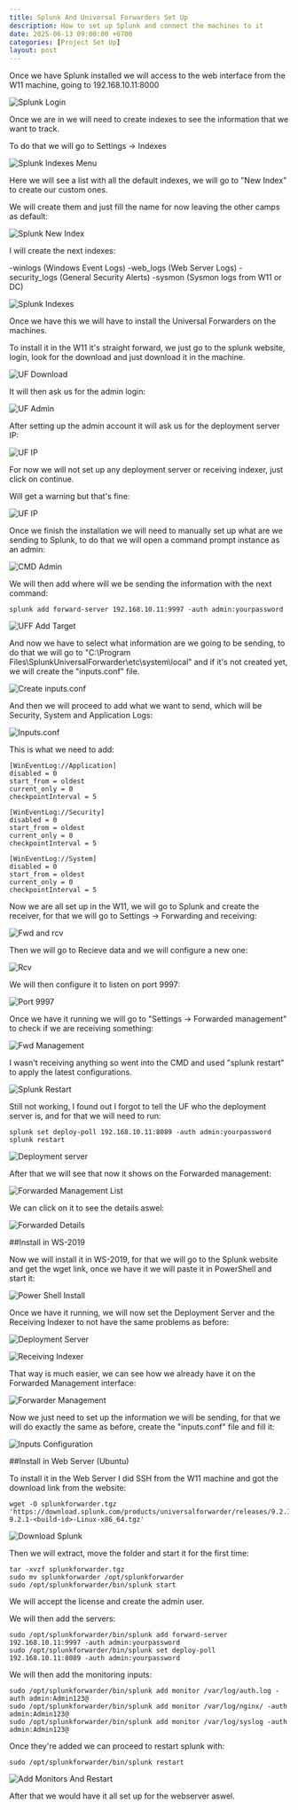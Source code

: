 ```yaml
---
title: Splunk And Universal Forwarders Set Up
description: How to set up Splunk and connect the machines to it
date: 2025-06-13 09:00:00 +0700
categories: [Project Set Up]
layout: post
---
```


Once we have Splunk installed we will access to the web interface from the W11 machine, going to 192.168.10.11:8000

![Splunk Login](/assets/images/splunk_login.PNG)

Once we are in we will need to create indexes to see the information that we want to track.

To do that we will go to Settings -> Indexes

![Splunk Indexes Menu](/assets/images/indexes_menu.PNG)

Here we will see a list with all the default indexes, we will go to "New Index" to create our custom ones.

We will create them and just fill the name for now leaving the other camps as default:

![Splunk New Index](/assets/images/newindex.PNG)

I will create the next indexes:

 -winlogs (Windows Event Logs)
 -web_logs (Web Server Logs)
 -security_logs (General Security Alerts)
 -sysmon (Sysmon logs from W11 or DC)

![Splunk Indexes](/assets/images/indexes.PNG)

Once we have this we will have to install the Universal Forwarders on the machines.

To install it in the W11 it's straight forward, we just go to the splunk website, login, look for the download and just download it in the machine.

![UF Download](/assets/images/splunk_UF_W.PNG)

It will then ask us for the admin login:

![UF Admin](/assets/images/splunk_UF_W.PNG)

After setting up the admin account it will ask us for the deployment server IP:

![UF IP](/assets/images/UF_IP.PNG)

For now we will not set up any deployment server or receiving indexer, just click on continue.

Will get a warning but that's fine:

![UF IP](/assets/images/UF_warning.PNG)

Once we finish the installation we will need to manually set up what are we sending to Splunk, to do that we will open a command prompt instance as an admin:

![CMD Admin](/assets/images/CMD_admin.PNG)

We will then add where will we be sending the information with the next command:

```
splunk add forward-server 192.168.10.11:9997 -auth admin:yourpassword
```

![UFF Add Target](/assets/images/UF_add_target.PNG)

And now we have to select what information are we going to be sending, to do that we will go to "C:\Program Files\SplunkUniversalForwarder\etc\system\local" and if it's not created yet, we will create the "inputs.conf" file.

![Create inputs.conf](/assets/images/create_input.PNG)

And then we will proceed to add what we want to send, which will be Security, System and Application Logs:

![Inputs.conf](/assets/images/inputs_conf.PNG)

This is what we need to add:

```
[WinEventLog://Application]
disabled = 0
start_from = oldest
current_only = 0
checkpointInterval = 5

[WinEventLog://Security]
disabled = 0
start_from = oldest
current_only = 0
checkpointInterval = 5

[WinEventLog://System]
disabled = 0
start_from = oldest
current_only = 0
checkpointInterval = 5

```

Now we are all set up in the W11, we will go to Splunk and create the receiver, for that we will go to Settings -> Forwarding and receiving:

![Fwd and rcv](/assets/images/fwd_rcv_menu.PNG)

Then we will go to Recieve data and we will configure a new one:

![Rcv](/assets/images/rcv_data.PNG)

We will then configure it to listen on port 9997:

![Port 9997](/assets/images/port9996.PNG)

Once we have it running we will go to "Settings -> Forwarded management" to check if we are receiving something:

![Fwd Management](/assets/images/fwd_management.PNG)

I wasn't receiving anything so went into the CMD and used "splunk restart" to apply the latest configurations.

![Splunk Restart](/assets/images/splunk_restart.PNG)

Still not working, I found out I forgot to tell the UF who the deployment server is, and for that we will need to run:

```
splunk set deploy-poll 192.168.10.11:8089 -auth admin:yourpassword
splunk restart
```

![Deployment server](/assets/images/set_deploy_poll.PNG)

After that we will see that now it shows on the Forwarded management:

![Forwarded Management List](/assets/images/fwd_management_2.PNG)

We can click on it to see the details aswel:

![Forwarded Details](/assets/images/forwarder_details.PNG)


##Install in WS-2019

Now we will install it in WS-2019, for that we will go to the Splunk website and get the wget link, once we have it we will paste it in PowerShell and start it:

![Power Shell Install](/assets/images/install_ws.PNG)

Once we have it running, we will now set the Deployment Server and the Receiving Indexer to not have the same problems as before:

![Deployment Server](/assets/images/dplyment_srv.PNG)

![Receiving Indexer](/assets/images/rcving_indxr.PNG)

That way is much easier, we can see how we already have it on the Forwarded Management interface:

![Forwarder Management](/assets/images/frwrd_mngment.PNG)

Now we just need to set up the information we will be sending, for that we will do exactly the same as before, create the "inputs.conf" file and fill it:

![Inputs Configuration](/assets/images/inputs_conf_ws.PNG)


##Install in Web Server (Ubuntu)

To install it in the Web Server I did SSH from the W11 machine and got the download link from the website:

```
wget -O splunkforwarder.tgz 'https://download.splunk.com/products/universalforwarder/releases/9.2.1/linux/splunkforwarder-9.2.1-<build-id>-Linux-x86_64.tgz'
```

![Download Splunk](/assets/images/download_splunk.PNG)

Then we will extract, move the folder and start it for the first time:

```
tar -xvzf splunkforwarder.tgz
sudo mv splunkforwarder /opt/splunkforwarder
sudo /opt/splunkforwarder/bin/splunk start
```

We will accept the license and create the admin user.

We will then add the servers:

```
sudo /opt/splunkforwarder/bin/splunk add forward-server 192.168.10.11:9997 -auth admin:yourpassword
sudo /opt/splunkforwarder/bin/splunk set deploy-poll 192.168.10.11:8089 -auth admin:yourpassword
```

We will then add the monitoring inputs:

```
sudo /opt/splunkforwarder/bin/splunk add monitor /var/log/auth.log -auth admin:Admin123@
sudo /opt/splunkforwarder/bin/splunk add monitor /var/log/nginx/ -auth admin:Admin123@
sudo /opt/splunkforwarder/bin/splunk add monitor /var/log/syslog -auth admin:Admin123@
```

Once they're added we can proceed to restart splunk with:

```
sudo /opt/splunkforwarder/bin/splunk restart
```

![Add Monitors And Restart](/assets/images/add-monitors.PNG)

After that we would have it all set up for the webserver aswel.